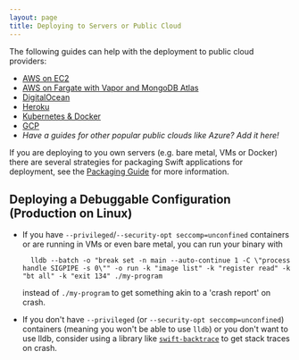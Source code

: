 ```yaml
---
layout: page
title: Deploying to Servers or Public Cloud
---
```


The following guides can help with the deployment to public cloud providers:
* [AWS on EC2]({{site.url}}/server/guides/deploying/aws.html)
* [AWS on Fargate with Vapor and MongoDB Atlas]({{site.url}}/server/guides/deploying/aws-copilot-fargate-vapor-mongo.html)
* [DigitalOcean]({{site.url}}/server/guides/deploying/digital-ocean.html)
* [Heroku]({{site.url}}/server/guides/deploying/heroku.html)
* [Kubernetes & Docker]({{site.url}}/server/guides/packaging.html#docker)
* [GCP]({{site.url}}/server/guides/deploying/gcp.html)
* _Have a guides for other popular public clouds like Azure? Add it here!_

If you are deploying to you own servers (e.g. bare metal, VMs or Docker) there are several strategies for packaging Swift applications for deployment, see the [Packaging Guide]({{site.url}}/server/guides/packaging.html) for more information.

## Deploying a Debuggable Configuration (Production on Linux)

- If you have `--privileged`/`--security-opt seccomp=unconfined` containers or are running in VMs or even bare metal, you can run your binary with

        lldb --batch -o "break set -n main --auto-continue 1 -C \"process handle SIGPIPE -s 0\"" -o run -k "image list" -k "register read" -k "bt all" -k "exit 134" ./my-program

    instead of `./my-program` to get something akin to a 'crash report' on crash.

- If you don't have `--privileged` (or `--security-opt seccomp=unconfined`) containers (meaning you won't be able to use `lldb`) or you don't want to use lldb, consider using a library like [`swift-backtrace`](https://github.com/swift-server/swift-backtrace) to get stack traces on crash.
